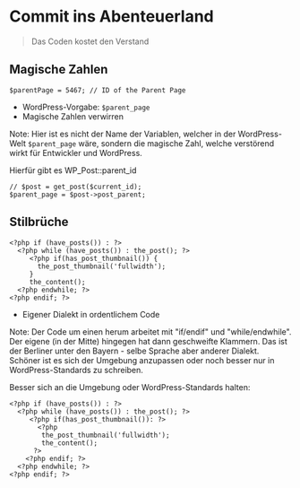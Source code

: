# Commit ins Abenteuerland

> Das Coden kostet den Verstand


## Magische Zahlen


```
$parentPage = 5467; // ID of the Parent Page
```


- WordPress-Vorgabe: `$parent_page`
- Magische Zahlen verwirren


Note: Hier ist es nicht der Name der Variablen,
welcher in der WordPress-Welt `$parent_page` wäre,
sondern die magische Zahl,
welche verstörend wirkt für Entwickler und WordPress.


Hierfür gibt es WP_Post::parent_id

```
// $post = get_post($current_id);
$parent_page = $post->post_parent;
```


## Stilbrüche


```
<?php if (have_posts()) : ?>
  <?php while (have_posts()) : the_post(); ?>
     <?php if(has_post_thumbnail()) {
       the_post_thumbnail('fullwidth');
     }
     the_content();
  <?php endwhile; ?>
<?php endif; ?>

```


- Eigener Dialekt in ordentlichem Code

Note: Der Code um einen herum arbeitet mit "if/endif" und "while/endwhile".
Der eigene (in der Mitte) hingegen hat dann geschweifte Klammern.
Das ist der Berliner unter den Bayern - selbe Sprache aber anderer Dialekt.
Schöner ist es sich der Umgebung anzupassen
oder noch besser nur in WordPress-Standards zu schreiben.


Besser sich an die Umgebung oder WordPress-Standards halten:

```
<?php if (have_posts()) : ?>
  <?php while (have_posts()) : the_post(); ?>
     <?php if(has_post_thumbnail()): ?>
       <?php
        the_post_thumbnail('fullwidth');
        the_content();
      ?>
    <?php endif; ?>
  <?php endwhile; ?>
<?php endif; ?>

```

